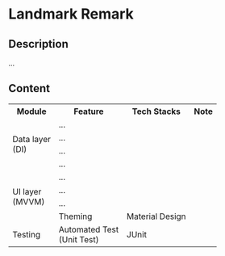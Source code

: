 <h1>Landmark Remark</h1>
<h2>Description</h2>
<p>...</p>
<h2>Content</h2>
<table>
  <tr>
    <th>Module</th>
    <th>Feature</th>
    <th>Tech Stacks</th>
    <th>Note</th>
  </tr>
  <tr>
    <td rowspan="4">Data layer <br> (DI)</td>
    <td>...</td>
    <td></td>
    <td></td>
  </tr>
  <tr>
    <td>...</td>
    <td></td>
    <td></td>
  </tr>
  <tr>
    <td>...</td>
    <td></td>
    <td></td>
  </tr>
  <tr>
    <td>...</td>
    <td></td>
    <td></td>
  </tr>
  <tr>
    <td rowspan="4">UI layer <br> (MVVM)</td>
    <td>...</td>
    <td></td>
    <td></td>
  </tr>
  <tr>
    <td>...</td>
    <td></td>
    <td></td>
  </tr>
  <tr>
    <td>...</td>
    <td></td>
    <td></td>
  </tr>
  <tr>
    <td>Theming</td>
    <td>Material Design</td>
    <td></td>
  </tr>
  <tr>
    <td rowspan="1">Testing</td>
    <td>Automated Test <br> (Unit Test)</td>
    <td>JUnit</td>
    <td></td>
  </tr>
</table>

